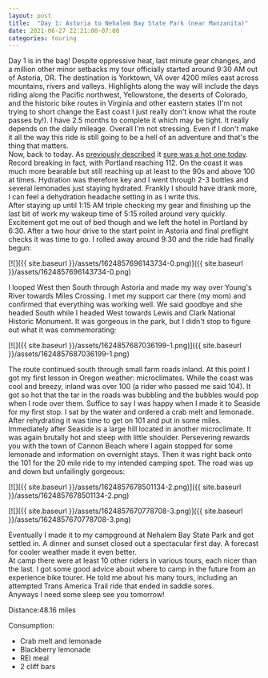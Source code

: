 ```yaml
---
layout: post
title:  "Day 1: Astoria to Nehalem Bay State Park (near Manzanita)"
date: 2021-06-27 22:21:00-07:00
categories: touring
---
```

Day 1 is in the bag! Despite oppressive heat, last minute gear changes, and a million other minor setbacks my tour officially started around 9:30 AM out of Astoria, OR. The destination is Yorktown, VA over 4200 miles east across mountains, rivers and valleys. Highlights along the way will include the days riding along the Pacific northwest, Yellowstone, the deserts of Colorado, and the historic bike routes in Virginia and other eastern states (I'm not trying to short change the East coast I just really don't know what the route passes by!). I have 2.5 months to complete it which may be tight. It really depends on the daily mileage. Overall I'm not stressing. Even if I don't make it all the way this ride is still going to be a hell of an adventure and that's the thing that matters.  
Now, back to today. As [previously described](http://www.blaise.bike/2021/06/the-heat.html) it [sure was a hot one today](https://youtu.be/cW6JqGyqMbQ). Record breaking in fact, with Portland reaching 112. On the coast it was much more bearable but still reaching up at least to the 90s and above 100 at times. Hydration was therefore key and I went through 2-3 bottles and several lemonades just staying hydrated. Frankly I should have drank more, I can feel a dehydration headache setting in as I write this.  
After staying up until 1:15 AM triple checking my gear and finishing up the last bit of work my wakeup time of 5:15 rolled around very quickly. Excitement got me out of bed though and we left the hotel in Portland by 6:30. After a two hour drive to the start point in Astoria and final preflight checks it was time to go. I rolled away around 9:30 and the ride had finally begun:  

[![]({{ site.baseurl }}/assets/1624857696143734-0.png)]({{ site.baseurl }}/assets/1624857696143734-0.png)
  
I looped West then South through Astoria and made my way over Young's River towards Miles Crossing. I met my support car there (my mom) and confirmed that everything was working well. We said goodbye and she headed South while I headed West towards Lewis and Clark National Historic Monument. It was gorgeous in the park, but I didn't stop to figure out what it was commemorating:  

[![]({{ site.baseurl }}/assets/1624857687036199-1.png)]({{ site.baseurl }}/assets/1624857687036199-1.png)
  
The route continued south through small farm roads inland. At this point I got my first lesson in Oregon weather: microclimates. While the coast was cool and breezy, inland was over 100 (a rider who passed me said 104). It got so hot that the tar in the roads was bubbling and the bubbles would pop when I rode over them. Suffice to say I was happy when I made it to Seaside for my first stop. I sat by the water and ordered a crab melt and lemonade. After rehydrating it was time to get on 101 and put in some miles. Immediately after Seaside is a large hill located in another microclimate. It was again brutally hot and steep with little shoulder. Persevering rewards you with the town of Cannon Beach where I again stopped for some lemonade and information on overnight stays. Then it was right back onto the 101 for the 20 mile ride to my intended camping spot. The road was up and down but unfailingly gorgeous:  

[![]({{ site.baseurl }}/assets/1624857678501134-2.png)]({{ site.baseurl }}/assets/1624857678501134-2.png)

[![]({{ site.baseurl }}/assets/1624857670778708-3.png)]({{ site.baseurl }}/assets/1624857670778708-3.png)
  
Eventually I made it to my campground at Nehalem Bay State Park and got settled in. A dinner and sunset closed out a spectacular first day. A forecast for cooler weather made it even better.   
At camp there were at least 10 other riders in various tours, each nicer than the last. I got some good advice about where to camp in the future from an experience bike tourer. He told me about his many tours, including an attempted Trans America Trail ride that ended in saddle sores.   
Anyways I need some sleep see you tomorrow!  

Distance:48.16 miles

Consumption:

* Crab melt and lemonade
* Blackberry lemonade
* REI meal
* 2 cliff bars
